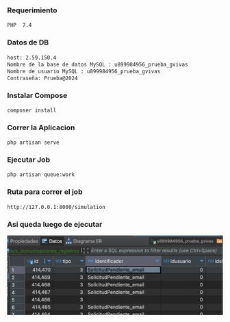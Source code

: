 ### Requerimiento

```
PHP  7.4
```

### Datos de DB
```
host: 2.59.150.4
Nombre de la base de datos MySQL : u899984956_prueba_gvivas
Nombre de usuario MySQL : u899984956_prueba_gvivas
Contraseña: Prueba@2024
```
### Instalar Compose
```
composer install
```

### Correr la Aplicacion
```
php artisan serve
```
### Ejecutar Job
```
php artisan queue:work
```

### Ruta para correr el job
```
http://127.0.0.1:8000/simulation
```


### Asi queda luego de ejecutar
![prueba](captura.png)
  